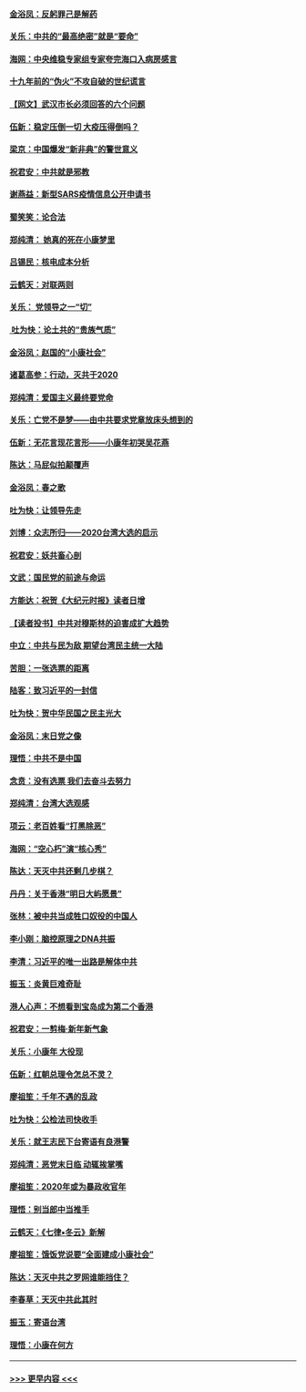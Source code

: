 #### [金浴凤：反躬罪己是解药](../pages/nsc993/n11820280.md?t=01260144) 
#### [关乐：中共的“最高绝密”就是“要命”](../pages/nsc993/n11816946.md?t=01260144) 
#### [海网：中央维稳专家组专家夸完海口入病房感言](../pages/nsc993/n11815138.md?t=01260144) 
#### [十九年前的“伪火”不攻自破的世纪谎言](../pages/nsc993/n11813238.md?t=01260144) 
#### [【网文】武汉市长必须回答的六个问题](../pages/nsc993/n11813848.md?t=01260144) 
#### [伍新：稳定压倒一切 大疫压得倒吗？](../pages/nsc993/n11812634.md?t=01260144) 
#### [梁京：中国爆发“新非典”的警世意义](../pages/nsc993/n11812554.md?t=01260144) 
#### [祝君安：中共就是邪教](../pages/nsc993/n11812431.md?t=01260144) 
#### [谢燕益：新型SARS疫情信息公开申请书](../pages/nsc993/n11808840.md?t=01260144) 
#### [蜀笑笑：论合法](../pages/nsc993/n11808064.md?t=01260144) 
#### [郑纯清： 她真的死在小康梦里](../pages/nsc993/n11806623.md?t=01260144) 
#### [吕锡民：核电成本分析](../pages/nsc993/n11806284.md?t=01260144) 
#### [云鹤天：对联两则](../pages/nsc993/n11805957.md?t=01260144) 
#### [关乐： 党领导之一“切”](../pages/nsc993/n11804505.md?t=01260144) 
#### [ 吐为快：论土共的“贵族气质”](../pages/nsc993/n11804490.md?t=01260144) 
#### [金浴凤：赵国的“小康社会”](../pages/nsc993/n11804452.md?t=01260144) 
#### [诸葛高参：行动，灭共于2020](../pages/nsc993/n11804120.md?t=01260144) 
#### [郑纯清：爱国主义最终要党命](../pages/nsc993/n11802197.md?t=01260144) 
#### [关乐：亡党不是梦——由中共要求党章放床头想到的](../pages/nsc993/n11802156.md?t=01260144) 
#### [伍新：无花言现花言形——小康年初哭吴花燕](../pages/nsc993/n11800044.md?t=01260144) 
#### [陈达：马屁似拍颠覆声](../pages/nsc993/n11800010.md?t=01260144) 
#### [金浴凤：春之歌](../pages/nsc993/n11797687.md?t=01260144) 
#### [吐为快：让领导先走](../pages/nsc993/n11797512.md?t=01260144) 
#### [刘博：众志所归——2020台湾大选的启示](../pages/nsc993/n11796878.md?t=01260144) 
#### [祝君安：妖共畜心剖](../pages/nsc993/n11794273.md?t=01260144) 
#### [文武：国民党的前途与命运](../pages/nsc993/n11794198.md?t=01260144) 
#### [方能达：祝贺《大纪元时报》读者日增](../pages/nsc993/n11793807.md?t=01260144) 
#### [【读者投书】中共对穆斯林的迫害成扩大趋势](../pages/nsc993/n11791371.md?t=01260144) 
#### [中立：中共与民为敌 期望台湾民主统一大陆](../pages/nsc993/n11790392.md?t=01260144) 
#### [苦胆：一张选票的距离](../pages/nsc993/n11788914.md?t=01260144) 
#### [陆客：致习近平的一封信](../pages/nsc993/n11788867.md?t=01260144) 
#### [吐为快：贺中华民国之民主光大](../pages/nsc993/n11788618.md?t=01260144) 
#### [金浴凤：末日党之像](../pages/nsc993/n11787475.md?t=01260144) 
#### [理悟：中共不是中国](../pages/nsc993/n11787463.md?t=01260144) 
#### [念贲：没有选票  我们去奋斗去努力](../pages/nsc993/n11787398.md?t=01260144) 
#### [郑纯清：台湾大选观感](../pages/nsc993/n11786210.md?t=01260144) 
#### [项云：老百姓看“打黑除恶”](../pages/nsc993/n11785398.md?t=01260144) 
#### [海网：“空心朽”演“核心秀”](../pages/nsc993/n11783874.md?t=01260144) 
#### [陈达：天灭中共还剩几步棋？](../pages/nsc993/n11783719.md?t=01260144) 
#### [丹丹：关于香港“明日大屿愿景”](../pages/nsc993/n11783273.md?t=01260144) 
#### [张林：被中共当成牲口奴役的中国人](../pages/nsc993/n11782397.md?t=01260144) 
#### [李小刚：脑控原理之DNA共振](../pages/nsc993/n11780962.md?t=01260144) 
#### [李清：习近平的唯一出路是解体中共](../pages/nsc993/n11780866.md?t=01260144) 
#### [振玉：炎黄巨难奇耻](../pages/nsc993/n11779632.md?t=01260144) 
#### [港人心声：不想看到宝岛成为第二个香港](../pages/nsc993/n11778817.md?t=01260144) 
#### [祝君安：一剪梅‧新年新气象](../pages/nsc993/n11776340.md?t=01260144) 
#### [关乐：小康年 大役现](../pages/nsc993/n11774213.md?t=01260144) 
#### [伍新：红朝总理令怎总不灵？](../pages/nsc993/n11770813.md?t=01260144) 
#### [廖祖笙：千年不遇的乱政](../pages/nsc993/n11770373.md?t=01260144) 
#### [吐为快：公检法司快收手](../pages/nsc993/n11770359.md?t=01260144) 
#### [关乐：就王志民下台寄语有良港警](../pages/nsc993/n11769903.md?t=01260144) 
#### [郑纯清：恶党末日临 动辄挨掌嘴](../pages/nsc993/n11769356.md?t=01260144) 
#### [廖祖笙：2020年或为暴政收官年](../pages/nsc993/n11768216.md?t=01260144) 
#### [理悟：别当郎中当推手](../pages/nsc993/n11768243.md?t=01260144) 
#### [云鹤天：《七律▪冬云》新解](../pages/nsc993/n11768204.md?t=01260144) 
#### [廖祖笙：饿饭党说要“全面建成小康社会”](../pages/nsc993/n11767482.md?t=01260144) 
#### [陈达：天灭中共之罗网谁能挡住？](../pages/nsc993/n11767465.md?t=01260144) 
#### [李春草：天灭中共此其时](../pages/nsc993/n11767452.md?t=01260144) 
#### [振玉：寄语台湾](../pages/nsc993/n11767432.md?t=01260144) 
#### [理悟：小康在何方](../pages/nsc993/n11767394.md?t=01260144) 

----
#### [ >>> 更早内容 <<< ](../indexes/nsc993-earlier.md)
